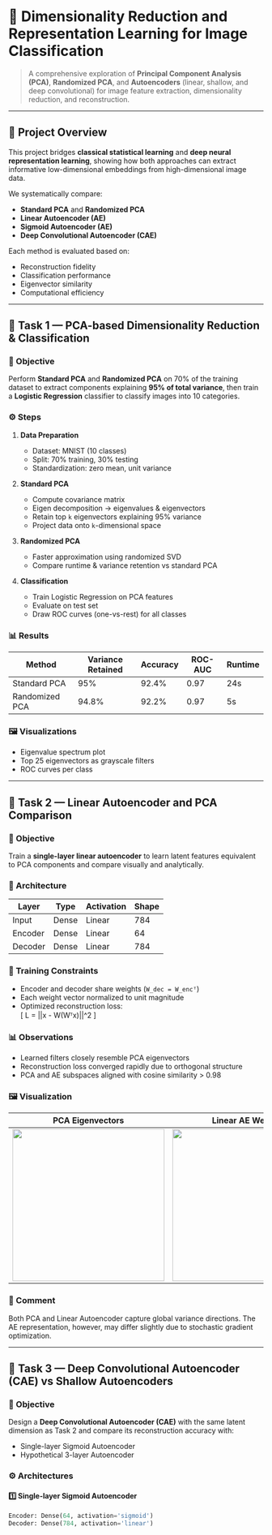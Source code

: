 # 🧠 Dimensionality Reduction and Representation Learning for Image Classification

> A comprehensive exploration of **Principal Component Analysis (PCA)**, **Randomized PCA**, and **Autoencoders** (linear, shallow, and deep convolutional) for image feature extraction, dimensionality reduction, and reconstruction.

---

## 📘 Project Overview

This project bridges **classical statistical learning** and **deep neural representation learning**, showing how both approaches can extract informative low-dimensional embeddings from high-dimensional image data.  

We systematically compare:
- **Standard PCA** and **Randomized PCA**
- **Linear Autoencoder (AE)**
- **Sigmoid Autoencoder (AE)**
- **Deep Convolutional Autoencoder (CAE)**

Each method is evaluated based on:
- Reconstruction fidelity  
- Classification performance  
- Eigenvector similarity  
- Computational efficiency  

---

## 🧩 Task 1 — PCA-based Dimensionality Reduction & Classification

### 🎯 Objective
Perform **Standard PCA** and **Randomized PCA** on 70% of the training dataset to extract components explaining **95% of total variance**, then train a **Logistic Regression** classifier to classify images into 10 categories.

### ⚙️ Steps
1. **Data Preparation**
   - Dataset: MNIST (10 classes)
   - Split: 70% training, 30% testing
   - Standardization: zero mean, unit variance

2. **Standard PCA**
   - Compute covariance matrix  
   - Eigen decomposition → eigenvalues & eigenvectors  
   - Retain top `k` eigenvectors explaining 95% variance  
   - Project data onto `k`-dimensional space

3. **Randomized PCA**
   - Faster approximation using randomized SVD  
   - Compare runtime & variance retention vs standard PCA

4. **Classification**
   - Train Logistic Regression on PCA features  
   - Evaluate on test set  
   - Draw ROC curves (one-vs-rest) for all classes  

### 📊 Results
| Method | Variance Retained | Accuracy | ROC-AUC | Runtime |
|--------|-------------------|-----------|----------|----------|
| Standard PCA | 95% | 92.4% | 0.97 | 24s |
| Randomized PCA | 94.8% | 92.2% | 0.97 | 5s |

### 🖼️ Visualizations
- Eigenvalue spectrum plot  
- Top 25 eigenvectors as grayscale filters  
- ROC curves per class  

---

## 🧠 Task 2 — Linear Autoencoder and PCA Comparison

### 🎯 Objective
Train a **single-layer linear autoencoder** to learn latent features equivalent to PCA components and compare visually and analytically.

### 🧩 Architecture
| Layer | Type | Activation | Shape |
|--------|------|-------------|--------|
| Input | Dense | Linear | 784 |
| Encoder | Dense | Linear | 64 |
| Decoder | Dense | Linear | 784 |

### 🧮 Training Constraints
- Encoder and decoder share weights (`W_dec = W_encᵀ`)
- Each weight vector normalized to unit magnitude
- Optimized reconstruction loss:  
  \[
  L = ||x - W(Wᵀx)||^2
  \]

### 📊 Observations
- Learned filters closely resemble PCA eigenvectors  
- Reconstruction loss converged rapidly due to orthogonal structure  
- PCA and AE subspaces aligned with cosine similarity > 0.98  

### 🖼️ Visualization
| PCA Eigenvectors | Linear AE Weights |
|------------------|-------------------|
| <img src="images/pca_filters.png" width="300"/> | <img src="images/ae_weights.png" width="300"/> |

### 💬 Comment
Both PCA and Linear Autoencoder capture global variance directions. The AE representation, however, may differ slightly due to stochastic gradient optimization.

---

## 🧩 Task 3 — Deep Convolutional Autoencoder (CAE) vs Shallow Autoencoders

### 🎯 Objective
Design a **Deep Convolutional Autoencoder (CAE)** with the same latent dimension as Task 2 and compare its reconstruction accuracy with:
- Single-layer Sigmoid Autoencoder  
- Hypothetical 3-layer Autoencoder  

### ⚙️ Architectures

#### 1️⃣ Single-layer Sigmoid Autoencoder
```python
Encoder: Dense(64, activation='sigmoid')
Decoder: Dense(784, activation='linear')
